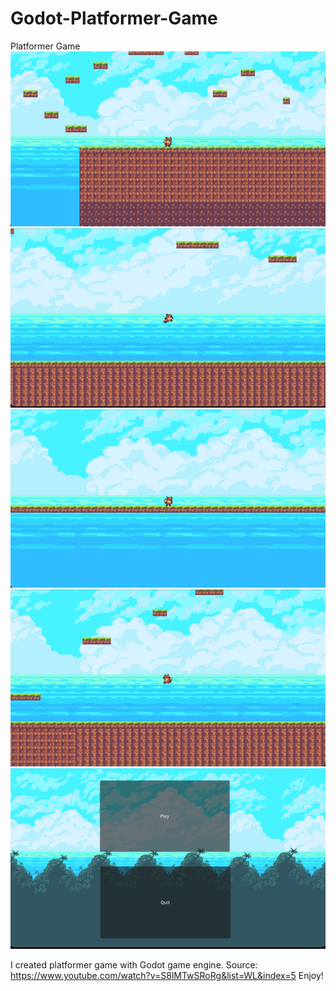 # Godot-Platformer-Game
Platformer Game
![Screenshots](1.png)
![Screenshot](2.png)
![Screenshot](3.png)
![Screenshot](4.png)
![Screenshot](5.png)


I created platformer game with Godot game engine.
Source: https://www.youtube.com/watch?v=S8lMTwSRoRg&list=WL&index=5
Enjoy!
